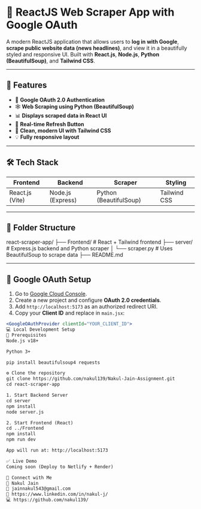 # 📰 ReactJS Web Scraper App with Google OAuth

A modern ReactJS application that allows users to **log in with Google**, **scrape public website data (news headlines)**, and view it in a beautifully styled and responsive UI. Built with **React.js**, **Node.js**, **Python (BeautifulSoup)**, and **Tailwind CSS**.

---

## 🚀 Features

- 🔐 **Google OAuth 2.0 Authentication**
- 🕸️ **Web Scraping using Python (BeautifulSoup)**
- 📊 **Displays scraped data in React UI**
- 🔄 **Real-time Refresh Button**
- 🎨 **Clean, modern UI with Tailwind CSS**
- 💡 **Fully responsive layout**

---

## 🛠️ Tech Stack

| Frontend        | Backend           | Scraper                | Styling      |
| --------------- | ----------------- | ---------------------- | ------------ |
| React.js (Vite) | Node.js (Express) | Python (BeautifulSoup) | Tailwind CSS |

---

## 📂 Folder Structure

react-scraper-app/
├── Frontend/       # React + Tailwind frontend
├── server/         # Express.js backend and Python scraper
│   └── scraper.py  # Uses BeautifulSoup to scrape data
├── README.md

---

## 🔐 Google OAuth Setup

1. Go to [Google Cloud Console](https://console.cloud.google.com/).
2. Create a new project and configure **OAuth 2.0 credentials**.
3. Add `http://localhost:5173` as an authorized redirect URI.
4. Copy your **Client ID** and replace in `main.jsx`:

```jsx
<GoogleOAuthProvider clientId="YOUR_CLIENT_ID">
💻 Local Development Setup
🧱 Prerequisites
Node.js v18+

Python 3+

pip install beautifulsoup4 requests

⚙️ Clone the repository
git clone https://github.com/nakul139/Nakul-Jain-Assignment.git
cd react-scraper-app

1. Start Backend Server
cd server
npm install
node server.js

2. Start Frontend (React)
cd ../Frontend
npm install
npm run dev

App will run at: http://localhost:5173

✅ Live Demo
Coming soon (Deploy to Netlify + Render)

🤝 Connect with Me
👤 Nakul Jain
📧 jainnakul543@gmail.com
🔗 https://www.linkedin.com/in/nakul-j/
💻 https://github.com/nakul139/

```
